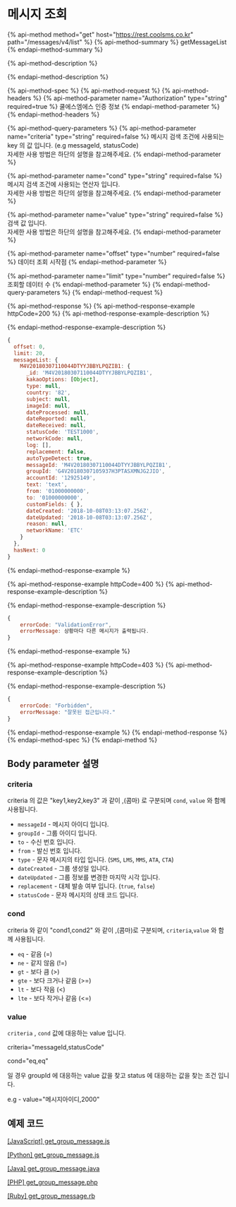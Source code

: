 # 메시지 조회

{% api-method method="get" host="https://rest.coolsms.co.kr" path="/messages/v4/list" %}
{% api-method-summary %}
getMessageList
{% endapi-method-summary %}

{% api-method-description %}

{% endapi-method-description %}

{% api-method-spec %}
{% api-method-request %}
{% api-method-headers %}
{% api-method-parameter name="Authorization" type="string" required=true %}
쿨에스엠에스 인증 정보
{% endapi-method-parameter %}
{% endapi-method-headers %}

{% api-method-query-parameters %}
{% api-method-parameter name="criteria" type="string" required=false %}
메시지 검색 조건에 사용되는 key 의 값 입니다. \(e.g messageId, statusCode\)  
자세한 사용 방법은 하단의 설명을 참고해주세요.
{% endapi-method-parameter %}

{% api-method-parameter name="cond" type="string" required=false %}
메시지 검색 조건에 사용되는 연산자 입니다.  
자세한 사용 방법은 하단의 설명을 참고해주세요.
{% endapi-method-parameter %}

{% api-method-parameter name="value" type="string" required=false %}
검색 값 입니다.  
자세한 사용 방법은 하단의 설명을 참고해주세요.
{% endapi-method-parameter %}

{% api-method-parameter name="offset" type="number" required=false %}
데이터 조회 시작점
{% endapi-method-parameter %}

{% api-method-parameter name="limit" type="number" required=false %}
조회할 데이터 수
{% endapi-method-parameter %}
{% endapi-method-query-parameters %}
{% endapi-method-request %}

{% api-method-response %}
{% api-method-response-example httpCode=200 %}
{% api-method-response-example-description %}

{% endapi-method-response-example-description %}

```javascript
{
  offset: 0,
  limit: 20,
  messageList: {
    M4V20180307110044DTYYJBBYLPQZIB1: {
      _id: 'M4V20180307110044DTYYJBBYLPQZIB1',
      kakaoOptions: [Object],
      type: null,
      country: '82',
      subject: null,
      imageId: null,
      dateProcessed: null,
      dateReported: null,
      dateReceived: null,
      statusCode: 'TEST1000',
      networkCode: null,
      log: [],
      replacement: false,
      autoTypeDetect: true,
      messageId: 'M4V20180307110044DTYYJBBYLPQZIB1',
      groupId: 'G4V20180307105937H3PTASXMNJG2JIO',
      accountId: '12925149',
      text: 'text',
      from: '01000000000',
      to: '01000000000',
      customFields: { },
      dateCreated: '2018-10-08T03:13:07.256Z',
      dateUpdated: '2018-10-08T03:13:07.256Z',
      reason: null,
      networkName: 'ETC'
    }
  },
  hasNext: 0
}
```
{% endapi-method-response-example %}

{% api-method-response-example httpCode=400 %}
{% api-method-response-example-description %}

{% endapi-method-response-example-description %}

```javascript
{
    errorCode: "ValidationError",
    errorMessage: 상황마다 다른 메시지가 출력됩니다.
}
```
{% endapi-method-response-example %}

{% api-method-response-example httpCode=403 %}
{% api-method-response-example-description %}

{% endapi-method-response-example-description %}

```javascript
{
    errorCode: "Forbidden",
    errorMessage: "잘못된 접근입니다."
}
```
{% endapi-method-response-example %}
{% endapi-method-response %}
{% endapi-method-spec %}
{% endapi-method %}

## Body parameter 설명

### criteria

criteria 의 값은 "key1,key2,key3" 과 같이 ,\(콤마\) 로 구분되며 `cond`, `value` 와 함께 사용됩니다.

* `messageId` - 메시지 아이디 입니다.
* `groupId` - 그룹 아이디 입니다.
* `to` - 수신 번호 입니다.
* `from` - 발신 번호 입니다.
* `type` - 문자 메시지의 타입 입니다.  \(`SMS`, `LMS`, `MMS`, `ATA`, `CTA`\)
* `dateCreated` - 그룹 생성일 입니다.
* `dateUpdated` - 그룹 정보를 변경한 마지막 시각 입니다.
* `replacement` - 대체 발송 여부 입니다. \(`true`, `false`\)
* `statusCode` - 문자 메시지의 상태 코드 입니다.

### cond

criteria 와 같이 "cond1,cond2" 와 같이 ,\(콤마\)로 구분되며, `criteria`,`value` 와 함께 사용됩니다.

* `eq` - 같음 \(=\)
* `ne` - 같지 않음 \(!=\)
* `gt` - 보다 큼 \(&gt;\)
* `gte` - 보다 크거나 같음 \(&gt;=\)
* `lt` - 보다 작음 \(&lt;\)
* `lte` - 보다 작거나 같음 \(&lt;=\)

### value

`criteria` , `cond` 값에 대응하는 value 입니다.

criteria="messageId,statusCode"

cond="eq,eq"

일 경우 groupId 에 대응하는 value 값을 찾고 status 에 대응하는 값을 찾는 조건 입니다.

e.g - value="메시지아이디,2000"

## 예제 코드

[\[JavaScript\] get\_group\_message.js](https://github.com/coolsms/coolsms-v4-examples/blob/master/javascript/get_group_message.js)

[\[Python\] get\_group\_message.js](https://github.com/coolsms/coolsms-v4-examples/tree/master/python/group)

[\[Java\] get\_group\_message.java](https://github.com/coolsms/coolsms-v4-examples/tree/master/java)

[\[PHP\] get\_group\_message.php](https://github.com/coolsms/coolsms-v4-examples/blob/master/php/get_group_messages.php)

[\[Ruby\] get\_group\_message.rb](https://github.com/coolsms/coolsms-v4-examples/blob/master/ruby/get_group_messages.rb)

